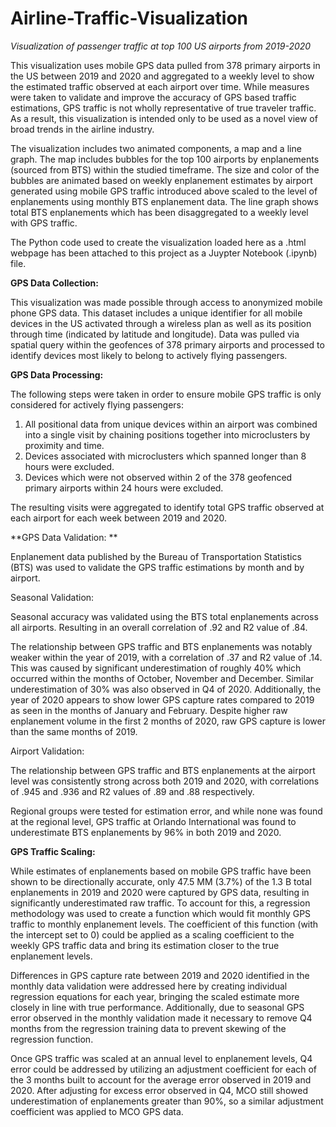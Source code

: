 # Airline-Traffic-Visualization
_Visualization of passenger traffic at top 100 US airports from 2019-2020_

This visualization uses mobile GPS data pulled from 378 primary airports in the US between 2019 and 2020 and aggregated to a weekly level to show the estimated traffic observed at each airport over time. While measures were taken to validate and improve the accuracy of GPS based traffic estimations, GPS traffic is not wholly representative of true traveler traffic. As a result, this visualization is intended only to be used as a novel view of broad trends in the airline industry.

The visualization includes two animated components, a map and a line graph. The map includes bubbles for the top 100 airports by enplanements (sourced from BTS) within the studied timeframe. The size and color of the bubbles are animated based on weekly enplanement estimates by airport generated using mobile GPS traffic introduced above scaled to the level of enplanements using monthly BTS enplanement data. The line graph shows total BTS enplanements which has been disaggregated to a weekly level with GPS traffic.

The Python code used to create the visualization loaded here as a .html webpage has been attached to this project as a Juypter Notebook (.ipynb) file. 


**GPS Data Collection:**

This visualization was made possible through access to anonymized mobile phone GPS data. This dataset includes a unique identifier for all mobile devices in the US activated through a wireless plan as well as its position through time (indicated by latitude and longitude). Data was pulled via spatial query within the geofences of 378 primary airports and processed to identify devices most likely to belong to actively flying passengers. 


**GPS Data Processing:**

The following steps were taken in order to ensure mobile GPS traffic is only considered for actively flying passengers:
1)	All positional data from unique devices within an airport was combined into a single visit by chaining positions together into microclusters by proximity and time. 
2)	Devices associated with microclusters which spanned longer than 8 hours were excluded.
3)	Devices which were not observed within 2 of the 378 geofenced primary airports within 24 hours were excluded. 

The resulting visits were aggregated to identify total GPS traffic observed at each airport for each week between 2019 and 2020.


**GPS Data Validation: **

Enplanement data published by the Bureau of Transportation Statistics (BTS) was used to validate the GPS traffic estimations by month and by airport. 

Seasonal Validation:

Seasonal accuracy was validated using the BTS total enplanements across all airports.  Resulting in an overall correlation of .92 and R2 value of .84.

The relationship between GPS traffic and BTS enplanements was notably weaker within the year of 2019, with a correlation of .37 and R2 value of .14. This was caused by significant underestimation of roughly 40% which occurred within the months of October, November and December. Similar underestimation of 30% was also observed in Q4 of 2020.
Additionally, the year of 2020 appears to show lower GPS capture rates compared to 2019 as seen in the months of January and February. Despite higher raw enplanement volume in the first 2 months of 2020, raw GPS capture is lower than the same months of 2019. 

Airport Validation: 

The relationship between GPS traffic and BTS enplanements at the airport level was consistently strong across both 2019 and 2020, with correlations of .945 and .936 and R2 values of .89 and .88 respectively. 

Regional groups were tested for estimation error, and while none was found at the regional level, GPS traffic at Orlando International was found to underestimate BTS enplanements by 96% in both 2019 and 2020. 


**GPS Traffic Scaling:** 

While estimates of enplanements based on mobile GPS traffic have been shown to be directionally accurate, only 47.5 MM (3.7%) of the 1.3 B total enplanements in 2019 and 2020 were captured by GPS data, resulting in significantly underestimated raw traffic. To account for this, a regression methodology was used to create a function which would fit monthly GPS traffic to monthly enplanement levels. The coefficient of this function (with the intercept set to 0) could be applied as a scaling coefficient to the weekly GPS traffic data and bring its estimation closer to the true enplanement levels. 

Differences in GPS capture rate between 2019 and 2020 identified in the monthly data validation were addressed here by creating individual regression equations for each year, bringing the scaled estimate more closely in line with true performance. Additionally, due to seasonal GPS error observed in the monthly validation made it necessary to remove Q4 months from the regression training data to prevent skewing of the regression function.  

Once GPS traffic was scaled at an annual level to enplanement levels, Q4 error could be addressed by utilizing an adjustment coefficient for each of the 3 months built to account for the average error observed in 2019 and 2020. After adjusting for excess error observed in Q4, MCO still showed underestimation of enplanements greater than 90%, so a similar adjustment coefficient was applied to MCO GPS data. 
    
